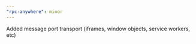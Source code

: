 ```yaml
---
"rpc-anywhere": minor
---
```


Added message port transport (iframes, window objects, service workers, etc)
